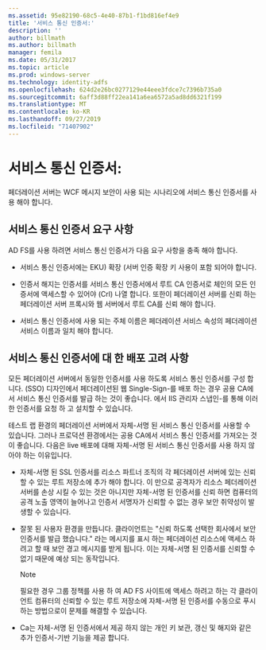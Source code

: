 ```yaml
---
ms.assetid: 95e82190-68c5-4e40-87b1-f1bd816ef4e9
title: '서비스 통신 인증서:'
description: ''
author: billmath
ms.author: billmath
manager: femila
ms.date: 05/31/2017
ms.topic: article
ms.prod: windows-server
ms.technology: identity-adfs
ms.openlocfilehash: 624d2e26bc0277129e44eee3fdce7c7396b735a0
ms.sourcegitcommit: 6aff3d88ff22ea141a6ea6572a5ad8dd6321f199
ms.translationtype: MT
ms.contentlocale: ko-KR
ms.lasthandoff: 09/27/2019
ms.locfileid: "71407902"
---
```

# <a name="service-communications-certificates"></a>서비스 통신 인증서:

페더레이션 서버는 WCF 메시지 보안이 사용 되는 시나리오에 서비스 통신 인증서를 사용 해야 합니다.  
  
## <a name="service-communication-certificate-requirements"></a>서비스 통신 인증서 요구 사항  
AD FS를 사용 하려면 서비스 통신 인증서가 다음 요구 사항을 충족 해야 합니다.  
  
-   서비스 통신 인증서에는 EKU\) 확장 \(서버 인증 확장 키 사용이 포함 되어야 합니다.  
  
-   인증서 해지는 인증서를 서비스 통신 인증서에서 루트 CA 인증서로 체인의 모든 인증서에 액세스할 수 있어야 \(Crl\) 나열 합니다. 또한이 페더레이션 서버를 신뢰 하는 페더레이션 서버 프록시와 웹 서버에서 루트 CA를 신뢰 해야 합니다.  
  
-   서비스 통신 인증서에 사용 되는 주체 이름은 페더레이션 서비스 속성의 페더레이션 서비스 이름과 일치 해야 합니다.  
  
## <a name="deployment-considerations-for-service-communication-certificates"></a>서비스 통신 인증서에 대 한 배포 고려 사항  
모든 페더레이션 서버에서 동일한 인증서를 사용 하도록 서비스 통신 인증서를 구성 합니다. \(SSO\) 디자인에서 페더레이션된 웹 Single\-Sign\-를 배포 하는 경우 공용 CA에서 서비스 통신 인증서를 발급 하는 것이 좋습니다. 에서 IIS 관리자 스냅인\-를 통해 이러한 인증서를 요청 하 고 설치할 수 있습니다.  
  
테스트 랩 환경의 페더레이션 서버에서 자체\-서명 된 서비스 통신 인증서를 사용할 수 있습니다. 그러나 프로덕션 환경에서는 공용 CA에서 서비스 통신 인증서를 가져오는 것이 좋습니다. 다음은 live 배포에 대해 자체\-서명 된 서비스 통신 인증서를 사용 하지 않아야 하는 이유입니다.  
  
-   자체\-서명 된 SSL 인증서를 리소스 파트너 조직의 각 페더레이션 서버에 있는 신뢰할 수 있는 루트 저장소에 추가 해야 합니다. 이 만으로 공격자가 리소스 페더레이션 서버를 손상 시킬 수 있는 것은 아니지만 자체\-서명 된 인증서를 신뢰 하면 컴퓨터의 공격 노출 영역이 늘어나고 인증서 서명자가 신뢰할 수 없는 경우 보안 취약성이 발생할 수 있습니다.  
  
-   잘못 된 사용자 환경을 만듭니다. 클라이언트는 "신뢰 하도록 선택한 회사에서 보안 인증서를 발급 했습니다." 라는 메시지를 표시 하는 페더레이션 리소스에 액세스 하려고 할 때 보안 경고 메시지를 받게 됩니다. 이는 자체\-서명 된 인증서를 신뢰할 수 없기 때문에 예상 되는 동작입니다.  
  
    > [!NOTE]  
    > 필요한 경우 그룹 정책를 사용 하 여 AD FS 사이트에 액세스 하려고 하는 각 클라이언트 컴퓨터의 신뢰할 수 있는 루트 저장소에 자체\-서명 된 인증서를 수동으로 푸시하는 방법으로이 문제를 해결할 수 있습니다.  
  
-   Ca는 자체\-서명 된 인증서에서 제공 하지 않는 개인 키 보관, 갱신 및 해지와 같은 추가 인증서\-기반 기능을 제공 합니다.  
  

